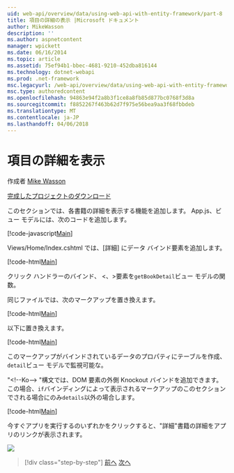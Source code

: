 ```yaml
---
uid: web-api/overview/data/using-web-api-with-entity-framework/part-8
title: 項目の詳細の表示 |Microsoft ドキュメント
author: MikeWasson
description: ''
ms.author: aspnetcontent
manager: wpickett
ms.date: 06/16/2014
ms.topic: article
ms.assetid: 75ef94b1-bbec-4681-9210-452dba816144
ms.technology: dotnet-webapi
ms.prod: .net-framework
msc.legacyurl: /web-api/overview/data/using-web-api-with-entity-framework/part-8
msc.type: authoredcontent
ms.openlocfilehash: 94863e94f2a8b3f1ce8a8fb85d877bc0768f3d8a
ms.sourcegitcommit: f8852267f463b62d7f975e56bea9aa3f68fbbdeb
ms.translationtype: MT
ms.contentlocale: ja-JP
ms.lasthandoff: 04/06/2018
---
```

<a name="display-item-details"></a>項目の詳細を表示
====================
作成者 [Mike Wasson](https://github.com/MikeWasson)

[完成したプロジェクトのダウンロード](https://github.com/MikeWasson/BookService)

このセクションでは、各書籍の詳細を表示する機能を追加します。 App.js、ビュー モデルには、次のコードを追加します。

[!code-javascript[Main](part-8/samples/sample1.js)]

Views/Home/Index.cshtml では、[詳細] にデータ バインド要素を追加します。

[!code-html[Main](part-8/samples/sample2.html?highlight=5)]

クリック ハンドラーのバインド、 &lt;、&gt;要素を`getBookDetail`ビュー モデルの関数。

同じファイルでは、次のマークアップを置き換えます。

[!code-html[Main](part-8/samples/sample3.html)]

以下に置き換えます。

[!code-html[Main](part-8/samples/sample4.html)]

このマークアップがバインドされているデータのプロパティにテーブルを作成、`detail`ビュー モデルで監視可能な。

"&lt;!--Ko--&gt; &quot;構文では、DOM 要素の外側 Knockout バインドを追加できます。 この場合、`if`バインディングによって表示されるマークアップのこのセクションでされる場合にのみ`details`以外の場合します。

[!code-html[Main](part-8/samples/sample5.html)]

今すぐアプリを実行するのいずれかをクリックすると、&quot;詳細&quot;書籍の詳細をアプリのリンクが表示されます。

[![](part-8/_static/image2.png)](part-8/_static/image1.png)

> [!div class="step-by-step"]
> [前へ](part-7.md)
> [次へ](part-9.md)
